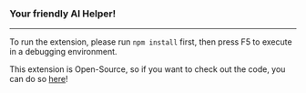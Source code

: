 ### Your friendly AI Helper!
<hr>

To run the extension, please run ``` npm install ``` first, then press F5 to execute in a debugging environment.

This extension is Open-Source, so if you want to check out the code, you can do so <a href ="https://github.com/labs-agap2it/coding-buddy">here</a>!